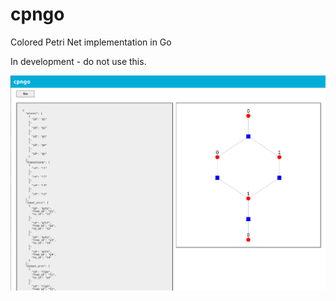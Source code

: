 # cpngo

Colored Petri Net implementation in Go

In development - do not use this.

![screenshot of a simple web UI](https://raw.githubusercontent.com/adamlouis/cpngo/main/img/cpngo.png)
